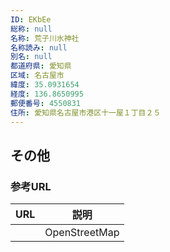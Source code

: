 ```yaml
---
ID: EKbEe
総称: null
名称: 荒子川水神社
名称読み: null
別名: null
都道府県: 愛知県
区域: 名古屋市
緯度: 35.0931654
経度: 136.8650995
郵便番号: 4550831
住所: 愛知県名古屋市港区十一屋１丁目２５
---
```


## その他

### 参考URL

| URL | 説明          |
| --- | ------------- |
|     | OpenStreetMap |
